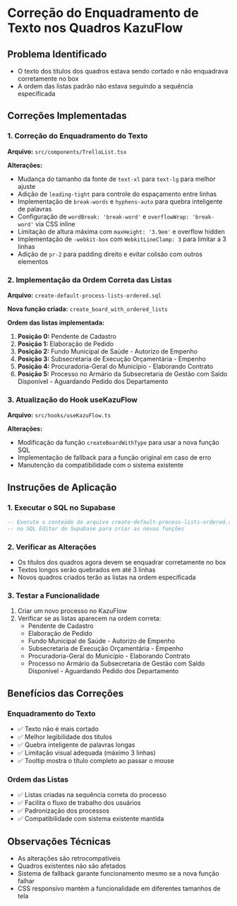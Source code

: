 # Correção do Enquadramento de Texto nos Quadros KazuFlow

## Problema Identificado
- O texto dos títulos dos quadros estava sendo cortado e não enquadrava corretamente no box
- A ordem das listas padrão não estava seguindo a sequência especificada

## Correções Implementadas

### 1. Correção do Enquadramento do Texto
**Arquivo:** `src/components/TrelloList.tsx`

**Alterações:**
- Mudança do tamanho da fonte de `text-xl` para `text-lg` para melhor ajuste
- Adição de `leading-tight` para controle do espaçamento entre linhas
- Implementação de `break-words` e `hyphens-auto` para quebra inteligente de palavras
- Configuração de `wordBreak: 'break-word'` e `overflowWrap: 'break-word'` via CSS inline
- Limitação de altura máxima com `maxHeight: '3.9em'` e overflow hidden
- Implementação de `-webkit-box` com `WebkitLineClamp: 3` para limitar a 3 linhas
- Adição de `pr-2` para padding direito e evitar colisão com outros elementos

### 2. Implementação da Ordem Correta das Listas
**Arquivo:** `create-default-process-lists-ordered.sql`

**Nova função criada:** `create_board_with_ordered_lists`

**Ordem das listas implementada:**
1. **Posição 0:** Pendente de Cadastro
2. **Posição 1:** Elaboração de Pedido  
3. **Posição 2:** Fundo Municipal de Saúde - Autorizo de Empenho
4. **Posição 3:** Subsecretaria de Execução Orçamentária - Empenho
5. **Posição 4:** Procuradoria-Geral do Município - Elaborando Contrato
6. **Posição 5:** Processo no Armário da Subsecretaria de Gestão com Saldo Disponível - Aguardando Pedido dos Departamento

### 3. Atualização do Hook useKazuFlow
**Arquivo:** `src/hooks/useKazuFlow.ts`

**Alterações:**
- Modificação da função `createBoardWithType` para usar a nova função SQL
- Implementação de fallback para a função original em caso de erro
- Manutenção da compatibilidade com o sistema existente

## Instruções de Aplicação

### 1. Executar o SQL no Supabase
```sql
-- Execute o conteúdo do arquivo create-default-process-lists-ordered.sql
-- no SQL Editor do Supabase para criar as novas funções
```

### 2. Verificar as Alterações
- Os títulos dos quadros agora devem se enquadrar corretamente no box
- Textos longos serão quebrados em até 3 linhas
- Novos quadros criados terão as listas na ordem especificada

### 3. Testar a Funcionalidade
1. Criar um novo processo no KazuFlow
2. Verificar se as listas aparecem na ordem correta:
   - Pendente de Cadastro
   - Elaboração de Pedido
   - Fundo Municipal de Saúde - Autorizo de Empenho
   - Subsecretaria de Execução Orçamentária - Empenho
   - Procuradoria-Geral do Município - Elaborando Contrato
   - Processo no Armário da Subsecretaria de Gestão com Saldo Disponível - Aguardando Pedido dos Departamento

## Benefícios das Correções

### Enquadramento do Texto
- ✅ Texto não é mais cortado
- ✅ Melhor legibilidade dos títulos
- ✅ Quebra inteligente de palavras longas
- ✅ Limitação visual adequada (máximo 3 linhas)
- ✅ Tooltip mostra o título completo ao passar o mouse

### Ordem das Listas
- ✅ Listas criadas na sequência correta do processo
- ✅ Facilita o fluxo de trabalho dos usuários
- ✅ Padronização dos processos
- ✅ Compatibilidade com sistema existente mantida

## Observações Técnicas
- As alterações são retrocompatíveis
- Quadros existentes não são afetados
- Sistema de fallback garante funcionamento mesmo se a nova função falhar
- CSS responsivo mantém a funcionalidade em diferentes tamanhos de tela